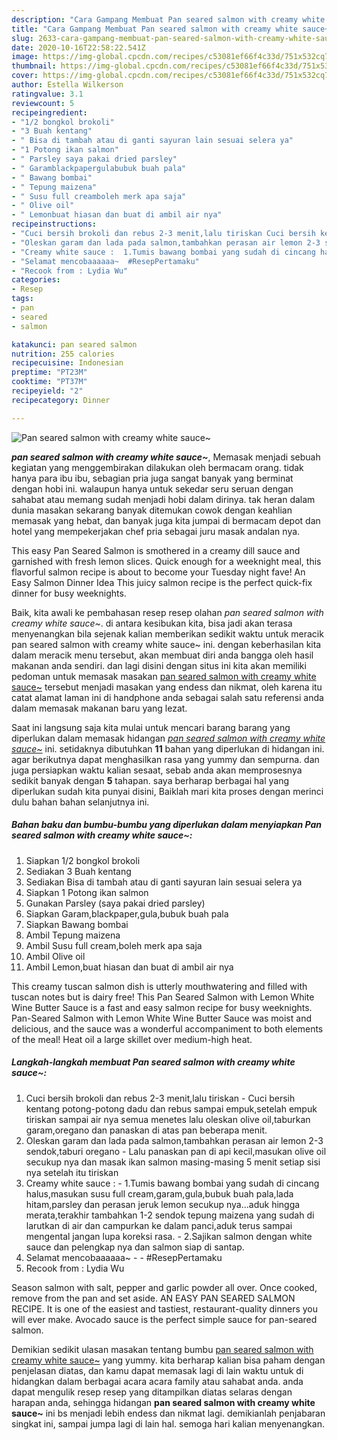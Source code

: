 ```yaml
---
description: "Cara Gampang Membuat Pan seared salmon with creamy white sauce~ yang nikmat"
title: "Cara Gampang Membuat Pan seared salmon with creamy white sauce~ yang nikmat"
slug: 2633-cara-gampang-membuat-pan-seared-salmon-with-creamy-white-sauce-yang-nikmat
date: 2020-10-16T22:58:22.541Z
image: https://img-global.cpcdn.com/recipes/c53081ef66f4c33d/751x532cq70/pan-seared-salmon-with-creamy-white-sauce-foto-resep-utama.jpg
thumbnail: https://img-global.cpcdn.com/recipes/c53081ef66f4c33d/751x532cq70/pan-seared-salmon-with-creamy-white-sauce-foto-resep-utama.jpg
cover: https://img-global.cpcdn.com/recipes/c53081ef66f4c33d/751x532cq70/pan-seared-salmon-with-creamy-white-sauce-foto-resep-utama.jpg
author: Estella Wilkerson
ratingvalue: 3.1
reviewcount: 5
recipeingredient:
- "1/2 bongkol brokoli"
- "3 Buah kentang"
- " Bisa di tambah atau di ganti sayuran lain sesuai selera ya"
- "1 Potong ikan salmon"
- " Parsley saya pakai dried parsley"
- " Garamblackpapergulabubuk buah pala"
- " Bawang bombai"
- " Tepung maizena"
- " Susu full creamboleh merk apa saja"
- " Olive oil"
- " Lemonbuat hiasan dan buat di ambil air nya"
recipeinstructions:
- "Cuci bersih brokoli dan rebus 2-3 menit,lalu tiriskan Cuci bersih kentang potong-potong dadu dan rebus sampai empuk,setelah empuk tiriskan sampai air nya semua menetes lalu oleskan olive oil,taburkan garam,oregano dan panaskan di atas pan beberapa menit."
- "Oleskan garam dan lada pada salmon,tambahkan perasan air lemon 2-3 sendok,taburi oregano Lalu panaskan pan di api kecil,masukan olive oil secukup nya dan masak ikan salmon masing-masing 5 menit setiap sisi nya setelah itu tiriskan"
- "Creamy white sauce :  1.Tumis bawang bombai yang sudah di cincang halus,masukan susu full cream,garam,gula,bubuk buah pala,lada hitam,parsley dan perasan jeruk lemon secukup nya...aduk hingga merata,terakhir tambahkan 1-2 sendok tepung maizena yang sudah di larutkan di air dan campurkan ke dalam panci,aduk terus sampai mengental jangan lupa koreksi rasa. 2.Sajikan salmon dengan white sauce dan pelengkap nya dan salmon siap di santap."
- "Selamat mencobaaaaaa~  #ResepPertamaku"
- "Recook from : Lydia Wu"
categories:
- Resep
tags:
- pan
- seared
- salmon

katakunci: pan seared salmon 
nutrition: 255 calories
recipecuisine: Indonesian
preptime: "PT23M"
cooktime: "PT37M"
recipeyield: "2"
recipecategory: Dinner

---
```



![Pan seared salmon with creamy white sauce~](https://img-global.cpcdn.com/recipes/c53081ef66f4c33d/751x532cq70/pan-seared-salmon-with-creamy-white-sauce-foto-resep-utama.jpg)

<b><i>pan seared salmon with creamy white sauce~</i></b>, Memasak menjadi sebuah kegiatan yang menggembirakan dilakukan oleh bermacam orang. tidak hanya para ibu ibu, sebagian pria juga sangat banyak yang berminat dengan hobi ini. walaupun hanya untuk sekedar seru seruan dengan sahabat atau memang sudah menjadi hobi dalam dirinya. tak heran dalam dunia masakan sekarang banyak ditemukan cowok dengan keahlian memasak yang hebat, dan banyak juga kita jumpai di bermacam depot dan hotel yang mempekerjakan chef pria sebagai juru masak andalan nya.

This easy Pan Seared Salmon is smothered in a creamy dill sauce and garnished with fresh lemon slices. Quick enough for a weeknight meal, this flavorful salmon recipe is about to become your Tuesday night fave! An Easy Salmon Dinner Idea This juicy salmon recipe is the perfect quick-fix dinner for busy weeknights.

Baik, kita awali ke pembahasan resep resep olahan <i>pan seared salmon with creamy white sauce~</i>. di antara kesibukan kita, bisa jadi akan terasa menyenangkan bila sejenak kalian memberikan sedikit waktu untuk meracik pan seared salmon with creamy white sauce~ ini. dengan keberhasilan kita dalam meracik menu tersebut, akan membuat diri anda bangga oleh hasil makanan anda sendiri. dan lagi disini dengan situs ini kita akan memiliki pedoman untuk memasak masakan <u>pan seared salmon with creamy white sauce~</u> tersebut menjadi masakan yang endess dan nikmat, oleh karena itu catat alamat laman ini di handphone anda sebagai salah satu referensi anda dalam memasak makanan baru yang lezat.


Saat ini langsung saja kita mulai untuk mencari barang barang yang diperlukan dalam memasak hidangan <u><i>pan seared salmon with creamy white sauce~</i></u> ini. setidaknya dibutuhkan <b>11</b> bahan yang diperlukan di hidangan ini. agar berikutnya dapat menghasilkan rasa yang yummy dan sempurna. dan juga persiapkan waktu kalian sesaat, sebab anda akan memprosesnya sedikit banyak dengan <b>5</b> tahapan. saya berharap berbagai hal yang diperlukan sudah kita punyai disini, Baiklah mari kita proses dengan merinci dulu bahan bahan selanjutnya ini.

<!--inarticleads1-->

##### Bahan baku dan bumbu-bumbu yang diperlukan dalam menyiapkan Pan seared salmon with creamy white sauce~:

1. Siapkan 1/2 bongkol brokoli
1. Sediakan 3 Buah kentang
1. Sediakan  Bisa di tambah atau di ganti sayuran lain sesuai selera ya
1. Siapkan 1 Potong ikan salmon
1. Gunakan  Parsley (saya pakai dried parsley)
1. Siapkan  Garam,blackpaper,gula,bubuk buah pala
1. Siapkan  Bawang bombai
1. Ambil  Tepung maizena
1. Ambil  Susu full cream,boleh merk apa saja
1. Ambil  Olive oil
1. Ambil  Lemon,buat hiasan dan buat di ambil air nya


This creamy tuscan salmon dish is utterly mouthwatering and filled with tuscan notes but is dairy free! This Pan Seared Salmon with Lemon White Wine Butter Sauce is a fast and easy salmon recipe for busy weeknights. Pan-Seared Salmon with Lemon White Wine Butter Sauce was moist and delicious, and the sauce was a wonderful accompaniment to both elements of the meal! Heat oil a large skillet over medium-high heat. 

<!--inarticleads2-->

##### Langkah-langkah membuat Pan seared salmon with creamy white sauce~:

1. Cuci bersih brokoli dan rebus 2-3 menit,lalu tiriskan - Cuci bersih kentang potong-potong dadu dan rebus sampai empuk,setelah empuk tiriskan sampai air nya semua menetes lalu oleskan olive oil,taburkan garam,oregano dan panaskan di atas pan beberapa menit.
1. Oleskan garam dan lada pada salmon,tambahkan perasan air lemon 2-3 sendok,taburi oregano - Lalu panaskan pan di api kecil,masukan olive oil secukup nya dan masak ikan salmon masing-masing 5 menit setiap sisi nya setelah itu tiriskan
1. Creamy white sauce :  - 1.Tumis bawang bombai yang sudah di cincang halus,masukan susu full cream,garam,gula,bubuk buah pala,lada hitam,parsley dan perasan jeruk lemon secukup nya...aduk hingga merata,terakhir tambahkan 1-2 sendok tepung maizena yang sudah di larutkan di air dan campurkan ke dalam panci,aduk terus sampai mengental jangan lupa koreksi rasa. - 2.Sajikan salmon dengan white sauce dan pelengkap nya dan salmon siap di santap.
1. Selamat mencobaaaaaa~ -  - #ResepPertamaku
1. Recook from : Lydia Wu


Season salmon with salt, pepper and garlic powder all over. Once cooked, remove from the pan and set aside. AN EASY PAN SEARED SALMON RECIPE. It is one of the easiest and tastiest, restaurant-quality dinners you will ever make. Avocado sauce is the perfect simple sauce for pan-seared salmon. 

Demikian sedikit ulasan masakan tentang bumbu <u>pan seared salmon with creamy white sauce~</u> yang yummy. kita berharap kalian bisa paham dengan penjelasan diatas, dan kamu dapat memasak lagi di lain waktu untuk di hidangkan dalam berbagai acara acara family atau sahabat anda. anda dapat mengulik resep resep yang ditampilkan diatas selaras dengan harapan anda, sehingga hidangan <b>pan seared salmon with creamy white sauce~</b> ini bs menjadi lebih endess dan nikmat lagi. demikianlah penjabaran singkat ini, sampai jumpa lagi di lain hal. semoga hari kalian menyenangkan.
